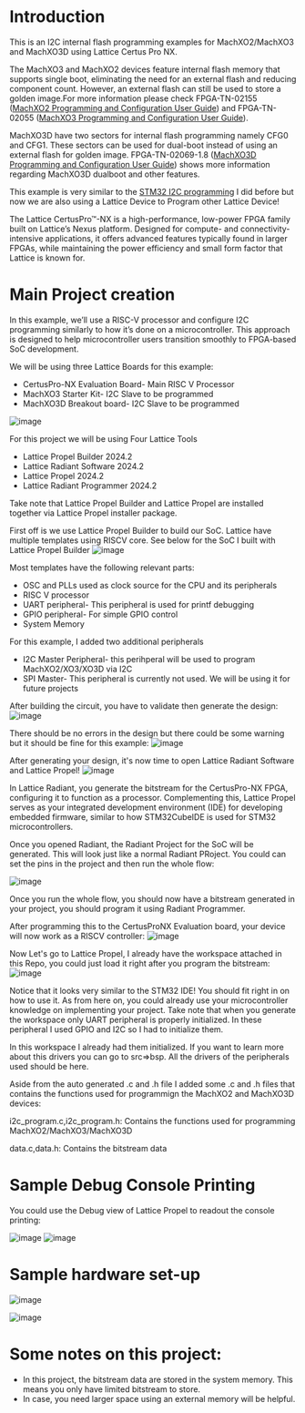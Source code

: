# Introduction
This is an I2C internal flash programming examples for MachXO2/MachXO3 and MachXO3D using Lattice Certus Pro NX.

The MachXO3 and MachXO2 devices feature internal flash memory that supports single boot, eliminating the need for an external flash and reducing component count. However, an external flash can still be used to store a golden image.For more information
please check FPGA-TN-02155 ([MachXO2 Programming and Configuration User Guide](https://www.latticesemi.com/view_document?document_id=39085)) and FPGA-TN-02055 ([MachXO3 Programming and Configuration User Guide](https://www.latticesemi.com/view_document?document_id=50123)).

MachXO3D have two sectors for internal flash programming namely CFG0 and CFG1. These sectors can be used for dual-boot instead of using an external flash for golden image. FPGA-TN-02069-1.8 ([MachXO3D Programming and Configuration User Guide](https://www.latticesemi.com/view_document?document_id=52591)) shows more information regarding MachXO3D dualboot and other features.

This example is very similar to the [STM32 I2C programming](https://github.com/rrquizon1/MachXO2-XO3-and-MachXO3D-I2C-internal-flash-Programming-using-STM32) I did before but now we are also using a Lattice Device to Program other Lattice Device!

The Lattice CertusPro™-NX is a high-performance, low-power FPGA family built on Lattice’s Nexus platform. Designed for compute- and connectivity-intensive applications, it offers advanced features typically found in larger FPGAs, while maintaining the power efficiency and small form factor that Lattice is known for.

# Main Project creation
In this example, we’ll use a RISC-V processor and configure I2C programming similarly to how it’s done on a microcontroller. This approach is designed to help microcontroller users transition smoothly to FPGA-based SoC development.

We will be using three Lattice Boards for this example:
* CertusPro-NX Evaluation Board- Main RISC V Processor
* MachXO3 Starter Kit- I2C Slave to be programmed
* MachXO3D Breakout board- I2C Slave to be programmed

![image](https://github.com/user-attachments/assets/77c7a1b3-7803-42f9-9e72-4f8437a97020)

For this project we will be using Four Lattice Tools
* Lattice Propel Builder 2024.2
* Lattice Radiant Software 2024.2
* Lattice Propel 2024.2
* Lattice Radiant Programmer 2024.2

Take note that Lattice Propel Builder and Lattice Propel are installed together via Lattice Propel installer package.

First off is we use Lattice Propel Builder to build our SoC. Lattice have multiple templates using RISCV core. See below for the SoC I built with Lattice Propel Builder
![image](https://github.com/user-attachments/assets/a5cdef92-d354-451b-a20e-35604b888d34)

Most templates have the following relevant parts:

* OSC and PLLs used as clock source for the CPU and its peripherals
* RISC V processor
* UART peripheral- This peripheral is used for printf debugging
* GPIO peripheral- For simple GPIO control
* System Memory

For this example, I added two additional peripherals

* I2C Master Peripheral- this perihperal will be used to program MachXO2/XO3/XO3D via I2C
* SPI Master- This peripheral is currently not used. We will be using it for future projects

After building the circuit, you have to validate then generate the design:
![image](https://github.com/user-attachments/assets/52127f50-ac47-47a7-98d5-da3a37df6ea9)

There should be no errors in the design but there could be some warning but it should be fine for this example:
![image](https://github.com/user-attachments/assets/f7327e37-0ab2-4274-afdd-275118f4e9a8)

After generating your design, it's now time to open Lattice Radiant Software and Lattice Propel!
![image](https://github.com/user-attachments/assets/b45e44bb-5baa-46cf-86fc-376ae445add4)


In Lattice Radiant, you generate the bitstream for the CertusPro-NX FPGA, configuring it to function as a processor. Complementing this, Lattice Propel serves as your integrated development environment (IDE) for developing embedded firmware, similar to how STM32CubeIDE is used for STM32 microcontrollers.

Once you opened Radiant, the Radiant Project for the SoC will be generated. This will look just like a normal Radiant PRoject. You could can set the pins in the project and then run the whole flow:
 
![image](https://github.com/user-attachments/assets/e587cbcc-8f9c-422b-ae73-6f74d4033999)

Once you run the whole flow, you should now have a bitstream generated in your project, you should program it using Radiant Programmer.

After programming this to the CertusProNX Evaluation board, your device will now work as a RISCV controller:
![image](https://github.com/user-attachments/assets/01475db1-38fe-4bd7-af26-968b03b6b0b8)

Now Let's go to Lattice Propel, I already have the workspace attached in this Repo, you could just load it right after you program the bitstream:
![image](https://github.com/user-attachments/assets/b93a1078-ff32-4bb2-bfb5-79bcb94503ef)

Notice that it looks very similar to the STM32 IDE! You should fit right in on how to use it. As from here on, you could already use your microcontroller knowledge on implementing your project. Take note that when you generate the workspace only UART peripheral is properly initialized. In these peripheral I used GPIO and I2C so I had to initialize them. 

In this workspace I already had them initialized. If you want to learn more about this drivers you can go to src=>bsp. All the drivers of the peripherals used should be here. 

Aside from the auto generated .c and .h file I added some .c and .h files that contains the functions used for programmign the MachXO2 and MachXO3D devices:

i2c_program.c,i2c_program.h: Contains the functions used for programming MachXO2/MachXO3/MachXO3D

data.c,data.h: Contains the bitstream data

# Sample Debug Console Printing
You could use the Debug view of Lattice Propel to readout the console printing:

![image](https://github.com/user-attachments/assets/8285511e-13e8-4c00-8239-c862be1a70b1)
![image](https://github.com/user-attachments/assets/5e486bca-97bf-4075-991d-f3a86dbec794)


# Sample hardware set-up
![image](https://github.com/user-attachments/assets/42b1efa3-fd18-4aa7-8c3f-36a0fd4beba5)

![image](https://github.com/user-attachments/assets/92038356-c75d-4486-b21c-905e7a018a77)

# Some notes on this project:

* In this project, the bitstream data are stored in the system memory. This means you only have limited bitstream to store.
* In case, you need larger space using an external memory will be helpful. 







  


  

